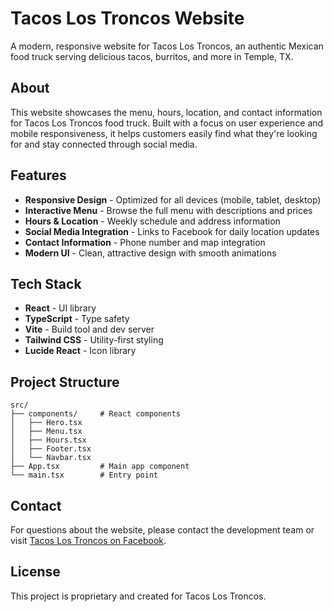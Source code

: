 # Tacos Los Troncos Website

A modern, responsive website for Tacos Los Troncos, an authentic Mexican food truck serving delicious tacos, burritos, and more in Temple, TX.

## About

This website showcases the menu, hours, location, and contact information for Tacos Los Troncos food truck. Built with a focus on user experience and mobile responsiveness, it helps customers easily find what they're looking for and stay connected through social media.

## Features

- **Responsive Design** - Optimized for all devices (mobile, tablet, desktop)
- **Interactive Menu** - Browse the full menu with descriptions and prices
- **Hours & Location** - Weekly schedule and address information
- **Social Media Integration** - Links to Facebook for daily location updates
- **Contact Information** - Phone number and map integration
- **Modern UI** - Clean, attractive design with smooth animations

## Tech Stack

- **React** - UI library
- **TypeScript** - Type safety
- **Vite** - Build tool and dev server
- **Tailwind CSS** - Utility-first styling
- **Lucide React** - Icon library

## Project Structure

```
src/
├── components/     # React components
│   ├── Hero.tsx
│   ├── Menu.tsx
│   ├── Hours.tsx
│   ├── Footer.tsx
│   └── Navbar.tsx
├── App.tsx         # Main app component
└── main.tsx        # Entry point
```

## Contact

For questions about the website, please contact the development team or visit [Tacos Los Troncos on Facebook](https://www.facebook.com/p/Tacos-Los-Troncos-100057326684412/).

## License

This project is proprietary and created for Tacos Los Troncos.
